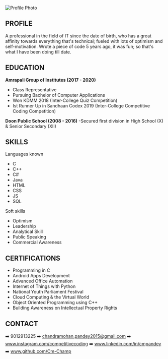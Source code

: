 ![Profile Photo]()

## PROFILE

A professional in the field of IT since the date of birth, who has a great affinity towards everything that's technical; fueled with lots of optimism and self-motivation. Wrote a piece of code 5 years ago, it was fun; so that's what I have been doing till date.

## EDUCATION

**Amrapali Group of Institutes (2017 - 2020)**
- Class Representative
- Pursuing Bachelor of Computer Applications
- Won KDMM 2018 (Inter-College Quiz Competition)
- Ist Runner Up in Sandhaan Codex 2019 (Inter-College Competitive Coding Competition)

**Doon Public School (2008 - 2016)**
-Secured first division in High School (X) & Senior Secondary (XII)

## SKILLS

Languages known
- C
- C++
- C#
- Java
- HTML
- CSS
- JS
- SQL

Soft skills
- Optimism
- Leadership
- Analytical Skill
- Public Speaking
- Commercial Awareness

## CERTIFICATIONS

- Programming in C
- Android Apps Development
- Advanced Office Automation
- Internet of Things with Python
- National Youth Parliament Festival
- Cloud Computing & the Virtual World
- Object Oriented Programming using C++
- Building Awareness on Intellectual Property Rights

## CONTACT

:arrow_right: 9012913225
:arrow_right: chandramohan.pandey2015@gmail.com
:arrow_right: www.instagram.com/competitivecoding
:arrow_right: www.linkedin.com/in/cmpandey
:arrow_right: www.github.com/Cm-Champ
